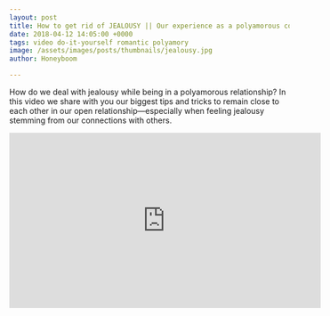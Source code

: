 ```yaml
---
layout: post
title: How to get rid of JEALOUSY || Our experience as a polyamorous couple
date: 2018-04-12 14:05:00 +0000
tags: video do-it-yourself romantic polyamory
image: /assets/images/posts/thumbnails/jealousy.jpg
author: Honeyboom

---
```

How do we deal with jealousy while being in a polyamorous relationship? In this video we share with you our biggest tips and tricks to remain close to each other in our open relationship—especially when feeling jealousy stemming from our connections with others.

<div class="video-container"><iframe width="560" height="315" src="https://www.youtube.com/embed/DI31KRPZkdw" frameborder="0" allow="autoplay; encrypted-media" allowfullscreen></iframe></div>
